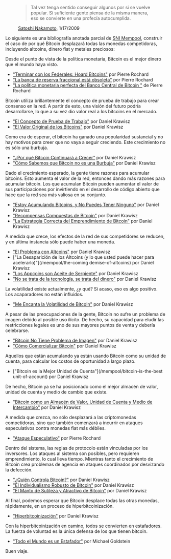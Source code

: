 <figure>
  <blockquote>
    <p>Tal vez tenga sentido conseguir algunos por si se vuelve popular. Si suficiente gente piensa de la misma manera, eso se convierte en una profecía autocumplida.</p>
  </blockquote>
  
  <figcaption><a href="/satoshi/emails/cryptography/17/">Satoshi Nakamoto</a>, 1/17/2009</figcaption>
</figure>

Lo siguiente es una bibliografía anotada parcial de [SNI Mempool](/mempool/), construir el caso de por qué Bitcoin desplazará todas las monedas competidoras, incluyendo altcoins, dinero fiat y metales preciosos:

Desde el punto de vista de la política monetaria, Bitcoin es el mejor dinero que el mundo haya visto.

- ["Terminar con los Federales: Hoard Bitcoins"](/mempool/end-the-fed-hoard-bitcoins) por Pierre Rochard
- ["La banca de reserva fraccional está obsoleta"](/mempool/fractional-reserve-banking-is-obsolete) por Pierre Rochard
- ["La política monetaria perfecta del Banco Central de Bitcoin "](/mempool/the-bitcoin-central-banks-perfect-monetary-policy) de Pierre Rochard

Bitcoin utiliza brillantemente el concepto de prueba de trabajo para crear consenso en la red. A partir de esto, una visión del futuro podría desarrollarse, lo que a su vez dio valor real a los bitcoins en el mercado.

- ["El Concepto de Prueba de Trabajo"](/mempool/the-proof-of-work-concept) por Daniel Krawisz
- ["El Valor Original de los Bitcoins"](/mempool/the-original-value-of-bitcoins) por Daniel Krawisz

Como era de esperar, el bitcoin ha ganado una popularidad sustancial y no hay motivos para creer que no vaya a seguir creciendo. Este crecimiento no es sólo una burbuja.

- ["¿Por qué Bitcoin Continuará a Crecer"](/mempool/why-bitcoin-will-continue-to-grow) por Daniel Krawisz
- ["Cómo Sabemos que Bitcoin no es una Burbuja"](/mempool/how-we-know-bitcoin-is-not-a-bubble) por Daniel Krawisz

Dado el crecimiento esperado, la gente tiene razones para acumular bitcoins. Esto aumenta el valor de la red, entonces dando más razones para acumular bitcoin. Los que acumulan Bitcoin pueden aumentar el valor de sus participaciones por invirtiendo en el desarrollo de código abierto que hace que la red sea más valiosa en su conjunto.

- ["Estoy Acumulando Bitcoins, y No Puedes Tener Ninguno"](/mempool/im-hoarding-bitcoins-and-no-you-cant-have-any) por Daniel Krawisz
- ["Recompensas Compuestas de Bitcoin"](/mempool/bitcoins-compound-rewards) por Daniel Krawisz
- ["La Estrategia Correcta del Emprendimiento de Bitcoin"](/mempool/the-correc-strategy-of-bitcoin-entrepreneurshipp) por Daniel Krawisz

A medida que crece, los efectos de la red de sus competidores se reducen, y en última instancia sólo puede haber una moneda.

- ["El Problema con Altcoins"](/mempool/the-problem-with-altcoins) por Daniel Krawisz
- ["La Desaparición de los Altcoins (y lo que usted puede hacer para acelerarlo)"](/mempool/the-coming demise-of-altcoins) por Daniel Krawisz
- ["Los Appcoins son Aceite de Serpiente"](/mempool/appcoins-are-snake-oil) por Daniel Krawisz
- ["No se trata de la tecnología, se trata del dinero"](/mempool/its-not-about-the-technology-its-about-the-money) por Daniel Krawisz

La volatilidad existe actualmente, ¿y qué? Si acaso, eso es algo positivo. Los acaparadores no están influidos.

- ["Me Encanta la Volatilidad de Bitcoin"](/mempool/i-love-bitcoins-volatility) por Daniel Krawisz

A pesar de las preocupaciones de la gente, Bitcoin no sufre un problema de imagen debido al posible uso ilícito. De hecho, su capacidad para eludir las restricciones legales es uno de sus mayores puntos de venta y debería celebrarse.

- ["Bitcoin No Tiene Problema de Imagen"](/mempool/bitcoin-has-no-image-problem) por Daniel Krawisz
- ["Cómo Comercializar Bitcoin"](/mempool/how-to-market-bitcoin) por Daniel Krawisz

Aquellos que están acumulando ya están usando Bitcoin como su unidad de cuenta, para calcular los costos de oportunidad a largo plazo.

- ["Bitcoin es la Mejor Unidad de Cuenta"](/mempool/bitcoin-is-the-best unit-of-account) por Daniel Krawisz

De hecho, Bitcoin ya se ha posicionado como el mejor almacén de valor, unidad de cuenta y medio de cambio que existe.

- ["Bitcoin como un Almacén de Valor, Unidad de Cuenta y Medio de Intercambio"](/mempool/bitcoin-as-a-store-of-value-unit-of-account-and-medium-of-exchange) por Daniel Krawisz

A medida que crezca, no sólo desplazará a las criptomonedas competidoras, sino que también comenzará a incurrir en ataques especulativos contra monedas fiat más débiles.

- ["Ataque Especulativo"](/mempool/speculative-attack) por Pierre Rochard

Dentro del sistema, las reglas de protocolo están vinculadas por los inversores. Los ataques al sistema son posibles, pero requieren emprendimiento, lo cual lleva tiempo. Mientras tanto el crecimiento de Bitcoin crea problemas de agencia en ataques coordinados por desvizando la defección.

- ["¿Quién Controla Bitcoin?"](/mempool/who-controls-bitcoin) por Daniel Krawisz
- ["El Individualismo Robusto de Bitcoin"](/mempool/bitcoins-rugged-individualism) por Daniel Krawisz
- ["El Manto de Sutileza y Atractivo de Bitcoin"](/mempool/bitcoins-shroud-of-subtlety-and-allure) por Daniel Krawisz

Al final, podemos esperar que Bitcoin desplace todas las otras monedas, rápidamente, en un proceso de hiperbitcoinización.

- ["Hiperbitcoinización"](/mempool/hyperbitcoinization) por Daniel Krawisz

Con la hiperbitcoinización en camino, todos se convierten en estafadores. La fuerza de voluntad es la única defensa de los que tienen bitcoin.

- ["Todo el Mundo es un Estafador"](/mempool/everyones-a-scammer) por Michael Goldstein

Buen viaje.

